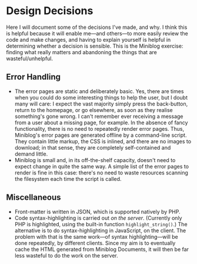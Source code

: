 # Design Decisions

Here I will document some of the decisions I've made, and why.  I think this is helpful because it will enable me&mdash;and others&mdash;to more easily review the code and make changes, and having to explain yourself is helpful in determining whether a decision is sensible.  This is the Miniblog exercise: finding what really matters and abandoning the things that are wasteful/unhelpful.

## Error Handling

- The error pages are static and deliberately basic.  Yes, there are times when you could do some interesting things to help the user, but I doubt many will care: I expect the vast majority simply press the back-button, return to the homepage, or go elsewhere, as soon as they realise something's gone wrong.  I can't remember ever receiving a message from a user about a missing page, for example.  In the absence of fancy functionality, there is no need to repeatedly render error pages.  Thus, Miniblog's error pages are generated offline by a command-line script.  They contain little markup, the CSS is inlined, and there are no images to download; in that sense, they are completely self-contained and demand little.
- Miniblog is small and, in its off-the-shelf capacity, doesn't need to expect change in quite the same way.  A simple list of the error pages to render is fine in this case: there's no need to waste resources scanning the filesystem each time the script is called.

## Miscellaneous

- Front-matter is written in JSON, which is supported natively by PHP.
- Code syntax-highlighting is carried out *on the server*.  (Currently only PHP is highlighted, using the built-in function `highlight_string()`.)  The alternative is to do syntax-highlighting in JavaScript, on the client.  The problem with that is the same work&mdash;of syntax highlighting&mdash;will be done repeatedly, by different clients.  Since my aim is to eventually cache the HTML generated from Miniblog Documents, it will then be far less wasteful to do the work on the server.
